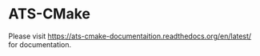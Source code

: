 ATS-CMake
=========

Please visit https://ats-cmake-documentaition.readthedocs.org/en/latest/ for documentation.

